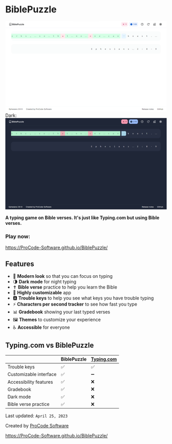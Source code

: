 # BiblePuzzle
![BiblePuzzle (Light mode)](assets/img/Screenshot_Light.png)
Dark:
![BiblePuzzle (Dark mode)](assets/img/Screenshot_Dark.png)

**A typing game on Bible verses. It's just like Typing.com but using Bible verses.**

### Play now:

https://ProCode-Software.github.io/BiblePuzzle/

## Features
- 📐 **Modern look** so that you can focus on typing
- 🌗 **Dark mode** for night typing
- ✝️ **Bible verse** practice to help you learn the Bible
- 🎨 **Highly customizable** app
- 🅰️ **Trouble keys** to help you see what keys you have trouble typing
- ⚡ **Characters per second tracker** to see how fast you type
- 📊 **Gradebook** showing your last typed verses
- 🖼️ **Themes** to customize your experience
- ♿ **Accessible** for everyone

## Typing.com vs BiblePuzzle
| |BiblePuzzle |[Typing.com](https://typing.com)|
|--- | --- | ---|
|Trouble keys | ✅ | ✅ |
|Customizable interface | ✅ | ➖ |
|Accessibility features | ✅ | ❌ |
|Gradebook | ✅ | ❌ |
|Dark mode | ✅ | ❌ |
|Bible verse practice | ✅ | ❌ |

Last updated:  `April 25, 2023`

Created by [ProCode Software](https://github.com/ProCode-Software)

https://ProCode-Software.github.io/BiblePuzzle/
